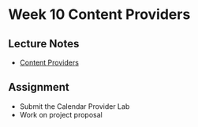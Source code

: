# Week 10 Content Providers

## Lecture Notes
- [Content Providers](content-providers.md)



## Assignment
- Submit the Calendar Provider Lab
- Work on project proposal
